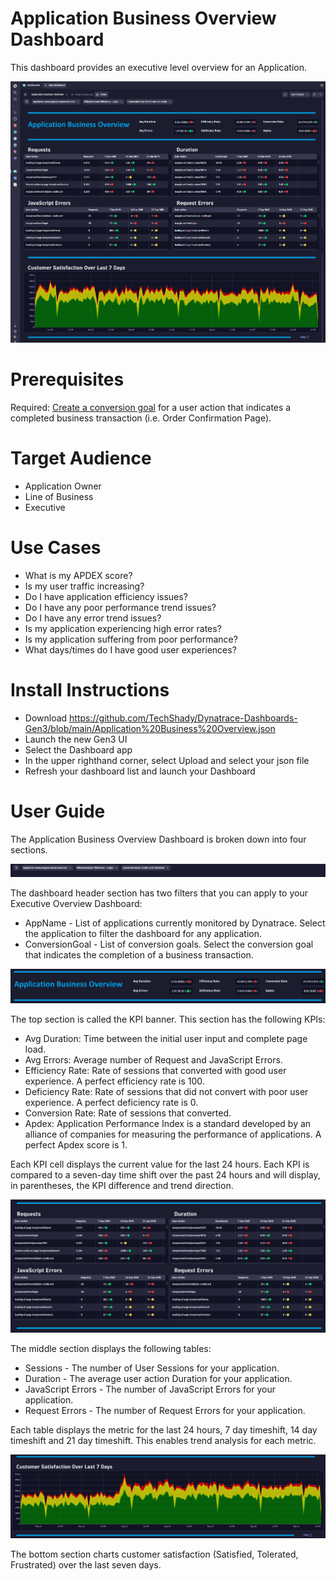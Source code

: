 # Application Business Overview Dashboard
This dashboard provides an executive level overview for an Application.

![Application Business Overview Dashboard](ApplicationBusinessOverview.png)

# Prerequisites

Required: [Create a conversion goal](https://www.dynatrace.com/support/help/platform-modules/digital-experience/web-applications/analyze-and-use/define-conversion-goals) for a user action that indicates a completed business transaction (i.e. Order Confirmation Page).

# Target Audience

- Application Owner
- Line of Business
- Executive

# Use Cases

- What is my APDEX score?
- Is my user traffic increasing?
- Do I have application efficiency issues?
- Do I have any poor performance trend issues?
- Do I have any error trend issues?
- Is my application experiencing high error rates?
- Is my application suffering from poor performance?
- What days/times do I have good user experiences?

# Install Instructions

- Download https://github.com/TechShady/Dynatrace-Dashboards-Gen3/blob/main/Application%20Business%20Overview.json
- Launch the new Gen3 UI
- Select the Dashboard app
- In the upper righthand corner, select Upload and select your json file
- Refresh your dashboard list and launch your Dashboard

# User Guide

The Application Business Overview Dashboard is broken down into four sections.

![Application Business Overview Dashboard](ApplicationBusinessOverview-0.png)

The dashboard header section has two filters that you can apply to your Executive Overview Dashboard:
- AppName - List of applications currently monitored by Dynatrace. Select the application to filter the dashboard for any application.
- ConversionGoal - List of conversion goals. Select the conversion goal that indicates the completion of a business transaction.

![Application Business Overview Dashboard](ApplicationBusinessOverview-1.png)

The top section is called the KPI banner. This section has the following KPIs:
- Avg Duration: Time between the initial user input and complete page load.
- Avg Errors: Average number of Request and JavaScript Errors.
- Efficiency Rate: Rate of sessions that converted with good user experience. A perfect efficiency rate is 100.
- Deficiency Rate: Rate of sessions that did not convert with poor user experience. A perfect deficiency rate is 0.
- Conversion Rate: Rate of sessions that converted.
- Apdex: Application Performance Index is a standard developed by an alliance of companies for measuring the performance of applications. A perfect Apdex score is 1.

Each KPI cell displays the current value for the last 24 hours. Each KPI is compared to a seven-day time shift over the past 24 hours and will display, in parentheses, the KPI difference and trend direction.

![Application Business Overview Dashboard](ApplicationBusinessOverview-2.png)

The middle section displays the following tables: 
- Sessions - The number of User Sessions for your application.
- Duration - The average user action Duration for your application.
- JavaScript Errors - The number of JavaScript Errors for your application.
- Request Errors - The number of Request Errors for your application.

Each table displays the metric for the last 24 hours, 7 day timeshift, 14 day timeshift and 21 day timeshift. This enables trend analysis for each metric.
 
![Application Business Overview Dashboard](ApplicationBusinessOverview-3.png)

The bottom section charts customer satisfaction (Satisfied, Tolerated, Frustrated) over the last seven days.
